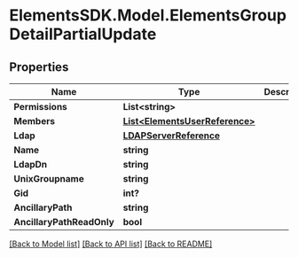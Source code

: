 # ElementsSDK.Model.ElementsGroupDetailPartialUpdate

## Properties

Name | Type | Description | Notes
------------ | ------------- | ------------- | -------------
**Permissions** | **List&lt;string&gt;** |  | [optional] 
**Members** | [**List&lt;ElementsUserReference&gt;**](ElementsUserReference.md) |  | [optional] 
**Ldap** | [**LDAPServerReference**](LDAPServerReference.md) |  | [optional] 
**Name** | **string** |  | [optional] 
**LdapDn** | **string** |  | [optional] 
**UnixGroupname** | **string** |  | [optional] 
**Gid** | **int?** |  | [optional] 
**AncillaryPath** | **string** |  | [optional] 
**AncillaryPathReadOnly** | **bool** |  | [optional] 

[[Back to Model list]](../README.md#documentation-for-models) [[Back to API list]](../README.md#documentation-for-api-endpoints) [[Back to README]](../README.md)


